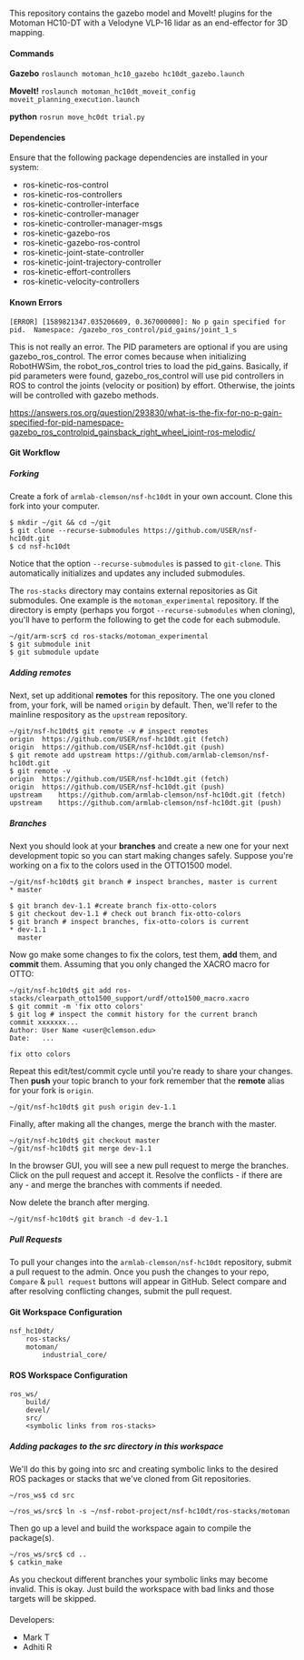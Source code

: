 

This repository contains the gazebo model and MoveIt! plugins for the Motoman HC10-DT with a Velodyne VLP-16 lidar as an end-effector for 3D mapping. 

#### Commands

**Gazebo** `roslaunch motoman_hc10_gazebo hc10dt_gazebo.launch`

**MoveIt!** `roslaunch motoman_hc10dt_moveit_config moveit_planning_execution.launch`

**python** `rosrun move_hc0dt trial.py`



#### Dependencies

Ensure that the following package dependencies are installed in your system:

- ros-kinetic-ros-control
- ros-kinetic-ros-controllers
- ros-kinetic-controller-interface
- ros-kinetic-controller-manager
- ros-kinetic-controller-manager-msgs
- ros-kinetic-gazebo-ros
- ros-kinetic-gazebo-ros-control
- ros-kinetic-joint-state-controller
- ros-kinetic-joint-trajectory-controller
- ros-kinetic-effort-controllers
- ros-kinetic-velocity-controllers



#### Known Errors

```
[ERROR] [1589821347.035206609, 0.367000000]: No p gain specified for pid.  Namespace: /gazebo_ros_control/pid_gains/joint_1_s
```

This is not really an error. The PID parameters are optional if you are using gazebo_ros_control. The error comes because when initializing RobotHWSim, the robot_ros_control tries to load the pid_gains. Basically, if pid parameters were found, gazebo_ros_control will use pid controllers in ROS to control the joints (velocity or position) by effort. Otherwise, the joints will be controlled with gazebo methods.

https://answers.ros.org/question/293830/what-is-the-fix-for-no-p-gain-specified-for-pid-namespace-gazebo_ros_controlpid_gainsback_right_wheel_joint-ros-melodic/


#### Git Workflow

##### Forking

Create a fork of `armlab-clemson/nsf-hc10dt` in your own account. Clone this fork into your computer.


	$ mkdir ~/git && cd ~/git
	$ git clone --recurse-submodules https://github.com/USER/nsf-hc10dt.git
	$ cd nsf-hc10dt


Notice that the option `--recurse-submodules` is passed to `git-clone`. This automatically initializes and updates any included submodules.

The `ros-stacks` directory may contains external repositories as Git submodules. One example is the `motoman_experimental` repository. If the directory is empty (perhaps you forgot `--recurse-submodules` when cloning), you'll have to perform the following to get the code for each submodule.

	~/git/arm-scr$ cd ros-stacks/motoman_experimental
	$ git submodule init
	$ git submodule update 

##### Adding remotes

Next, set up additional **remotes** for this repository. The one you cloned from, your fork,  will be named `origin` by default. Then, we'll refer to the mainline respository as the `upstream` repository.

	~/git/nsf-hc10dt$ git remote -v # inspect remotes
	origin	https://github.com/USER/nsf-hc10dt.git (fetch)
	origin	https://github.com/USER/nsf-hc10dt.git (push)
	$ git remote add upstream https://github.com/armlab-clemson/nsf-hc10dt.git
	$ git remote -v
	origin	https://github.com/USER/nsf-hc10dt.git (fetch)
	origin	https://github.com/USER/nsf-hc10dt.git (push)
	upstream	https://github.com/armlab-clemson/nsf-hc10dt.git (fetch)
	upstream	https://github.com/armlab-clemson/nsf-hc10dt.git (push)

##### Branches

Next you should look at your **branches** and create a new one for your next development topic so you can start making changes safely. Suppose you're working on a fix to the colors used in the OTTO1500 model.

    ~/git/nsf-hc10dt$ git branch # inspect branches, master is current
    * master
    
    $ git branch dev-1.1 #create branch fix-otto-colors
    $ git checkout dev-1.1 # check out branch fix-otto-colors
    $ git branch # inspect branches, fix-otto-colors is current
    * dev-1.1
      master

Now go make some changes to fix the colors, test them, **add** them, and **commit** them. Assuming that you only changed the XACRO macro for OTTO:

    ~/git/nsf-hc10dt$ git add ros-stacks/clearpath_otto1500_support/urdf/otto1500_macro.xacro
    $ git commit -m 'fix otto colors'
    $ git log # inspect the commit history for the current branch
    commit xxxxxxx...
    Author: User Name <user@clemson.edu>
    Date:   ...
    
    fix otto colors

Repeat this edit/test/commit cycle until you're ready to share your changes. Then **push** your topic branch to your fork remember that the **remote** alias for your fork is `origin`.

    ~/git/nsf-hc10dt$ git push origin dev-1.1

Finally, after making all the changes, merge the branch with the master. 


    ~/git/nsf-hc10dt$ git checkout master
    ~/git/nsf-hc10dt$ git merge dev-1.1

In the browser GUI, you will see a new pull request to merge the branches. Click on the pull request and accept it. Resolve the conflicts - if there are any - and merge the branches with comments if needed. 

Now delete the branch after merging. 

    ~/git/nsf-hc10dt$ git branch -d dev-1.1


##### Pull Requests


To pull your changes into the `armlab-clemson/nsf-hc10dt` repository, submit a pull request to the admin. Once you push the changes to your repo, `Compare` & `pull request` buttons will appear in GitHub. Select compare and after resolving conflicting changes, submit the pull request.


#### Git Workspace Configuration

```
nsf_hc10dt/
    ros-stacks/
	motoman/
        industrial_core/
```

#### ROS Workspace Configuration

```
ros_ws/
    build/
    devel/
    src/
	<symbolic links from ros-stacks>
```

##### Adding packages to the src directory in this workspace

We'll do this by going into src and creating symbolic links to the desired ROS packages or stacks that we've cloned from Git repositories.

```
~/ros_ws$ cd src

~/ros_ws/src$ ln -s ~/nsf-robot-project/nsf-hc10dt/ros-stacks/motoman
```

Then go up a level and build the workspace again to compile the package(s).

```
~/ros_ws/src$ cd ..
$ catkin_make
```

As you checkout different branches your symbolic links may become invalid. This is okay. Just build the workspace with bad links and those targets will be skipped.


####
Developers:
* Mark T
* Adhiti R
